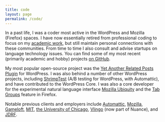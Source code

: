 ```yaml
---
title: code
layout: page
permalink: /code/
---
```


In a past life, I was a coder most active in the WordPress and Mozilla (Firefox) spaces. I have now essentially retired from professional coding to focus on my [academic work][1], but still maintain personal connections with these communities. From time to time I also consult and advise startups on language technology issues. You can find some of my most recent (primarily academic and hobby) projects [on GitHub][2].

My most popular open-source project was the [Yet Another Related Posts Plugin][3] for WordPress. I was also behind a number of other WordPress projects, including [ShrimpTest][4] (A/B testing for WordPress, with Automattic), and have contributed to the WordPress Core. I was also a core developer for the experimental natural language interface [Mozilla Ubiquity][5] and the [Tab Groups][6] feature in Firefox.

Notable previous clients and employers include [Automattic][7], [Mozilla][8], [Gameloft][9], [MIT][10], [the University of Chicago][11], [Vlingo][12] (now part of Nuance), and [JDRF][13].

 [1]: /academic
 [2]: http://github.com/mitcho
 [3]: http://yarpp.org
 [4]: http://shrimptest.com
 [5]: https://mozillalabs.com/ubiquity
 [6]: https://support.mozilla.com/en-US/kb/what-are-tab-groups
 [7]: http://automattic.com
 [8]: http://mozilla.com
 [9]: http://gameloft.com
 [10]: http://web.mit.edu
 [11]: http://uchicago.edu
 [12]: http://vlingo.com
 [13]: http://www.jdrf.org/